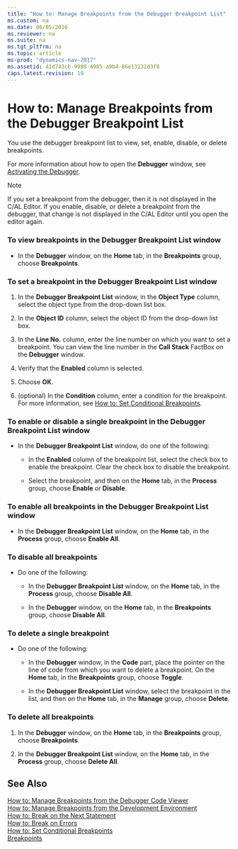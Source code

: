 ```yaml
---
title: "How to: Manage Breakpoints from the Debugger Breakpoint List"
ms.custom: na
ms.date: 06/05/2016
ms.reviewer: na
ms.suite: na
ms.tgt_pltfrm: na
ms.topic: article
ms-prod: "dynamics-nav-2017"
ms.assetid: 41d743cb-9980-4985-a9b4-86e13232d3f8
caps.latest.revision: 19
---
```

# How to: Manage Breakpoints from the Debugger Breakpoint List
You use the debugger breakpoint list to view, set, enable, disable, or delete breakpoints.  
  
 For more information about how to open the **Debugger** window, see [Activating the Debugger](Activating-the-Debugger.md).  
  
> [!NOTE]  
>  If you set a breakpoint from the debugger, then it is not displayed in the C\/AL Editor. If you enable, disable, or delete a breakpoint from the debugger, that change is not displayed in the C\/AL Editor until you open the editor again.  
  
### To view breakpoints in the Debugger Breakpoint List window  
  
-   In the **Debugger** window, on the **Home** tab, in the **Breakpoints** group, choose **Breakpoints**.  
  
### To set a breakpoint in the Debugger Breakpoint List window  
  
1.  In the **Debugger Breakpoint List** window, in the **Object Type** column, select the object type from the drop\-down list box.  
  
2.  In the **Object ID** column, select the object ID from the drop\-down list box.  
  
3.  In the **Line No.** column, enter the line number on which you want to set a breakpoint. You can view the line number in the **Call Stack** FactBox on the **Debugger** window.  
  
4.  Verify that the **Enabled** column is selected.  
  
5.  Choose **OK**.  
  
6.  \(optional\) In the **Condition** column, enter a condition for the breakpoint. For more information, see [How to: Set Conditional Breakpoints](How%20to:%20Set%20Conditional%20Breakpoints.md).  
  
### To enable or disable a single breakpoint in the Debugger Breakpoint List window  
  
-   In the **Debugger Breakpoint List** window, do one of the following:  
  
    -   In the **Enabled** column of the breakpoint list, select the check box to enable the breakpoint. Clear the check box to disable the breakpoint.  
  
    -   Select the breakpoint, and then on the **Home** tab, in the **Process** group, choose **Enable** or **Disable**.  
  
### To enable all breakpoints in the Debugger Breakpoint List window  
  
-   In the **Debugger Breakpoint List** window, on the **Home** tab, in the **Process** group, choose **Enable All**.  
  
### To disable all breakpoints  
  
-   Do one of the following:  
  
    -   In the **Debugger Breakpoint List** window, on the **Home** tab, in the **Process** group, choose **Disable All**.  
  
    -   In the **Debugger** window, on the **Home** tab, in the **Breakpoints** group, choose **Disable All**.  
  
### To delete a single breakpoint  
  
-   Do one of the following:  
  
    -   In the **Debugger** window, in the **Code** part, place the pointer on the line of code from which you want to delete a breakpoint. On the **Home** tab, in the **Breakpoints** group, choose **Toggle**.  
  
    -   In the **Debugger Breakpoint List** window, select the breakpoint in the list, and then on the **Home** tab, in the **Manage** group, choose **Delete**.  
  
### To delete all breakpoints  
  
1.  In the **Debugger** window, on the **Home** tab, in the **Breakpoints** group, choose **Breakpoints**.  
  
2.  In the **Debugger Breakpoint List** window, on the **Home** tab, in the **Process** group, choose **Delete All**.  
  
## See Also  
 [How to: Manage Breakpoints from the Debugger Code Viewer](How%20to:%20Manage%20Breakpoints%20from%20the%20Debugger%20Code%20Viewer.md)   
 [How to: Manage Breakpoints from the Development Environment](How%20to:%20Manage%20Breakpoints%20from%20the%20Development%20Environment.md)   
 [How to: Break on the Next Statement](How%20to:%20Break%20on%20the%20Next%20Statement.md)   
 [How to: Break on Errors](How%20to:%20Break%20on%20Errors.md)   
 [How to: Set Conditional Breakpoints](How%20to:%20Set%20Conditional%20Breakpoints.md)   
 [Breakpoints](Breakpoints.md)